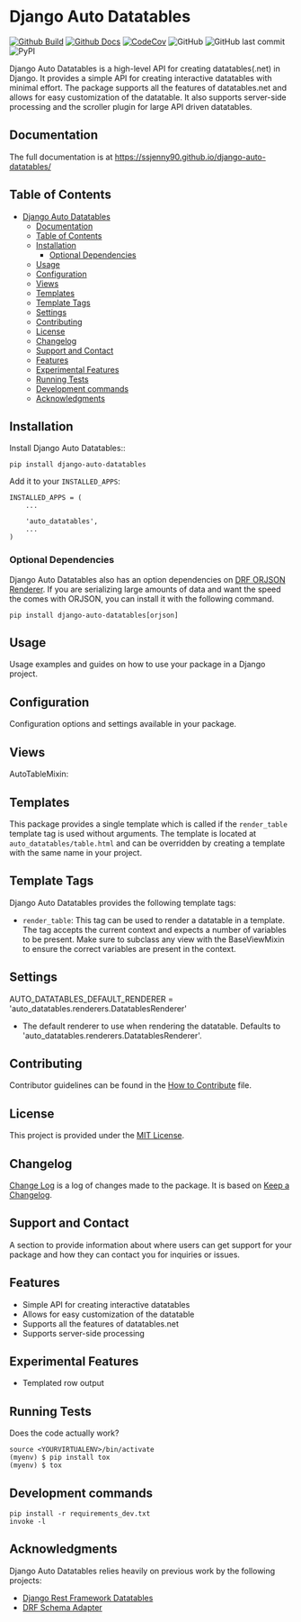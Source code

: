 # Django Auto Datatables 

[![Github Build](https://github.com/SSJenny90/django-auto-datatables/actions/workflows/build.yml/badge.svg)](https://github.com/SSJenny90/django-auto-datatables/actions/workflows/build.yml)
[![Github Docs](https://github.com/SSJenny90/django-auto-datatables/actions/workflows/docs.yml/badge.svg)](https://github.com/SSJenny90/django-auto-datatables/actions/workflows/docs.yml)
[![CodeCov](https://codecov.io/gh/SSJenny90/django-auto-datatables/branch/main/graph/badge.svg?token=0Q18CLIKZE)](https://codecov.io/gh/SSJenny90/django-auto-datatables)
![GitHub](https://img.shields.io/github/license/SSJenny90/django-auto-datatables)
![GitHub last commit](https://img.shields.io/github/last-commit/SSJenny90/django-auto-datatables)
![PyPI](https://img.shields.io/pypi/v/django-auto-datatables)
<!-- [![RTD](https://readthedocs.org/projects/django-auto-datatables/badge/?version=latest)](https://django-auto-datatables.readthedocs.io/en/latest/readme.html) -->
<!-- [![Documentation](https://github.com/SSJenny90/django-auto-datatables/actions/workflows/build-docs.yml/badge.svg)](https://github.com/SSJenny90/django-auto-datatables/actions/workflows/build-docs.yml) -->
<!-- [![PR](https://img.shields.io/github/issues-pr/SSJenny90/django-auto-datatables)](https://github.com/SSJenny90/django-auto-datatables/pulls)
[![Issues](https://img.shields.io/github/issues-raw/SSJenny90/django-auto-datatables)](https://github.com/SSJenny90/django-auto-datatables/pulls) -->
<!-- ![PyPI - Downloads](https://img.shields.io/pypi/dm/django-auto-datatables) -->
<!-- ![PyPI - Status](https://img.shields.io/pypi/status/django-auto-datatables) -->

Django Auto Datatables is a high-level API for creating datatables(.net) in Django. It provides a simple API for creating interactive datatables with minimal effort. The package supports all the features of datatables.net and allows for easy customization of the datatable. It also supports server-side processing and the scroller plugin for large API driven datatables.

## Documentation

The full documentation is at https://ssjenny90.github.io/django-auto-datatables/

## Table of Contents

- [Django Auto Datatables](#django-auto-datatables)
  - [Documentation](#documentation)
  - [Table of Contents](#table-of-contents)
  - [Installation](#installation)
    - [Optional Dependencies](#optional-dependencies)
  - [Usage](#usage)
  - [Configuration](#configuration)
  - [Views](#views)
  - [Templates](#templates)
  - [Template Tags](#template-tags)
  - [Settings](#settings)
  - [Contributing](#contributing)
  - [License](#license)
  - [Changelog](#changelog)
  - [Support and Contact](#support-and-contact)
  - [Features](#features)
  - [Experimental Features](#experimental-features)
  - [Running Tests](#running-tests)
  - [Development commands](#development-commands)
  - [Acknowledgments](#acknowledgments)

## Installation

Install Django Auto Datatables::

    pip install django-auto-datatables

Add it to your `INSTALLED_APPS`:


    INSTALLED_APPS = (
        ...

        'auto_datatables',
        ...
    )

### Optional Dependencies

Django Auto Datatables also has an option dependencies on [DRF ORJSON Renderer](https://github.com/brianjbuck/drf_orjson_renderer). If you are serializing large amounts of data and want the speed the comes with ORJSON, you can install it with the following command.

    pip install django-auto-datatables[orjson]

## Usage

Usage examples and guides on how to use your package in a Django project.

## Configuration

Configuration options and settings available in your package.


## Views

AutoTableMixin:




## Templates

This package provides a single template which is called if the `render_table` template tag is used without arguments. The template is located at `auto_datatables/table.html` and can be overridden by creating a template with the same name in your project.

## Template Tags

Django Auto Datatables provides the following template tags:

- `render_table`: This tag can be used to render a datatable in a template. The tag accepts the current context and expects a number of variables to be present. Make sure to subclass any view with the BaseViewMixin to ensure the correct variables are present in the context.

## Settings

AUTO_DATATABLES_DEFAULT_RENDERER = 'auto_datatables.renderers.DatatablesRenderer'

- The default renderer to use when rendering the datatable. Defaults to 'auto_datatables.renderers.DatatablesRenderer'.


## Contributing

Contributor guidelines can be found in the [How to Contribute](CONTRIBUTING.md) file.

## License

This project is provided under the [MIT License](LICENSE).

## Changelog

[Change Log](CHANGELOG.md) is a log of changes made to the package. It is based on [Keep a Changelog](https://keepachangelog.com/en/1.0.0/).


## Support and Contact

A section to provide information about where users can get support for your package and how they can contact you for inquiries or issues.




## Features

- Simple API for creating interactive datatables
- Allows for easy customization of the datatable
- Supports all the features of datatables.net
- Supports server-side processing

## Experimental Features

- Templated row output

## Running Tests

Does the code actually work?

    source <YOURVIRTUALENV>/bin/activate
    (myenv) $ pip install tox
    (myenv) $ tox


## Development commands

    pip install -r requirements_dev.txt
    invoke -l

## Acknowledgments

Django Auto Datatables relies heavily on previous work by the following projects:

- [Django Rest Framework Datatables](https://github.com/izimobil/django-rest-framework-datatables)
- [DRF Schema Adapter](https://github.com/drf-forms/drf-schema-adapter)




